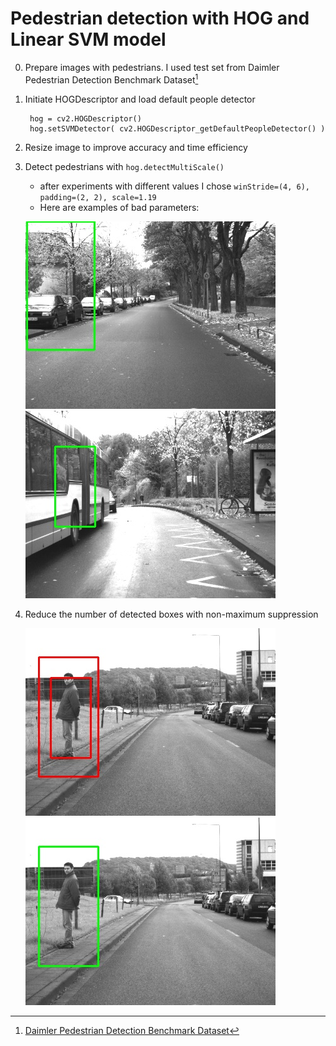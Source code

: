 # Pedestrian detection with HOG and Linear SVM model

0. Prepare images with pedestrians. I used test set from Daimler Pedestrian Detection Benchmark Dataset[^1]
1. Initiate HOGDescriptor and load default people detector
   ```
    hog = cv2.HOGDescriptor()
    hog.setSVMDetector( cv2.HOGDescriptor_getDefaultPeopleDetector() )
   ```
2. Resize image to improve accuracy and time efficiency
3. Detect pedestrians with `hog.detectMultiScale()`
   - after experiments with different values I chose `winStride=(4, 6), padding=(2, 2), scale=1.19`
   - Here are examples of bad parameters:

   ![false_boxes](false_boxes.jpg)
   ![false_boxes2](false_boxes2.jpg)
     
4. Reduce the number of detected boxes with non-maximum suppression
   
   ![mult_boxes](mult_boxes.jpg)
   ![all_to_one](mult_boxes_to_one.jpg)






[^1]: [Daimler Pedestrian Detection Benchmark Dataset](http://www.gavrila.net/Datasets/Daimler_Pedestrian_Benchmark_D/Daimler_Mono_Ped__Detection_Be/daimler_mono_ped__detection_be.html)
